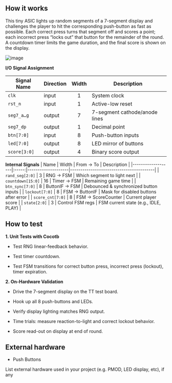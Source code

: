 <!---

This file is used to generate your project datasheet. Please fill in the information below and delete any unused
sections.

You can also include images in this folder and reference them in the markdown. Each image must be less than
512 kb in size, and the combined size of all images must be less than 1 MB.
-->

## How it works

This tiny ASIC lights up random segments of a 7-segment display and challenges the player to hit the corresponding push-button as fast as possible. Each correct press turns that segment off and scores a point; each incorrect press “locks out” that button for the remainder of the round. A countdown timer limits the game duration, and the final score is shown on the display.

![image](https://github.com/user-attachments/assets/8d61c803-3c48-4858-84d8-b377c431ce2d)


**I/O Signal Assignment**

| Signal Name  | Direction | Width | Description                     |
|--------------|-----------|:-----:|---------------------------------|
| `clk`        | input     | 1     | System clock     |
| `rst_n`      | input     | 1     | Active-low reset                |
| `seg7_a…g`   | output    | 7     | 7-segment cathode/anode lines   |
| `seg7_dp`    | output    | 1     | Decimal point                   |
| `btn[7:0]`   | input     | 8     | Push-button inputs              |
| `led[7:0]`   | output    | 8     | LED mirror of buttons           |
| `score[3:0]` | output    | 4     | Binary score output             |

**Internal Signals**
| Name              | Width | From → To          | Description                             |
|-------------------|:-----:|--------------------|-----------------------------------------|
| `rand_seg[2:0]`   | 3     | RNG → FSM          | Which segment to light next             |
| `countdown[15:0]` | 16    | Timer → FSM        | Remaining game time                     |
| `btn_sync[7:0]`   | 8     | ButtonIF → FSM     | Debounced & synchronized button inputs  |
| `lockout[7:0]`    | 8     | FSM → ButtonIF     | Mask for disabled buttons after error   |
| `score_cnt[7:0]`  | 8     | FSM → ScoreCounter | Current player score                    |
| `state[2:0]`      | 3     | Control FSM regs   | FSM current state (e.g., IDLE, PLAY)    |

## How to test
**1. Unit Tests with Cocotb**
- Test RNG linear-feedback behavior.

- Test timer countdown.

- Test FSM transitions for correct button press, incorrect press (lockout), timer expiration.

**2. On-Hardware Validation**

- Drive the 7-segment display on the TT test board.

- Hook up all 8 push-buttons and LEDs.

- Verify display lighting matches RNG output.

- Time trials: measure reaction-to-light and correct lockout behavior.

- Score read-out on display at end of round.



## External hardware
- Push Buttons

List external hardware used in your project (e.g. PMOD, LED display, etc), if any
